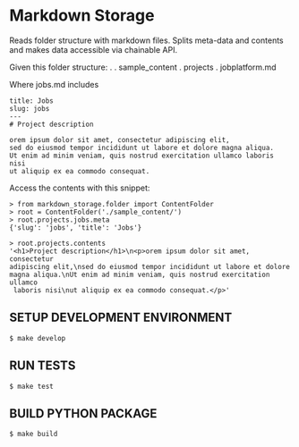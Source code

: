 # Markdown Storage

Reads folder structure with markdown files.
Splits meta-data and contents and makes data accessible via chainable API.

Given this folder structure:
    .
    . sample_content
        . projects
            . jobplatform.md


Where jobs.md includes

    title: Jobs
    slug: jobs
    ---
    # Project description

    orem ipsum dolor sit amet, consectetur adipiscing elit,
    sed do eiusmod tempor incididunt ut labore et dolore magna aliqua.
    Ut enim ad minim veniam, quis nostrud exercitation ullamco laboris nisi
    ut aliquip ex ea commodo consequat.

Access the contents with this snippet:

    > from markdown_storage.folder import ContentFolder
    > root = ContentFolder('./sample_content/')
    > root.projects.jobs.meta
    {'slug': 'jobs', 'title': 'Jobs'}

    > root.projects.contents
    '<h1>Project description</h1>\n<p>orem ipsum dolor sit amet, consectetur
    adipiscing elit,\nsed do eiusmod tempor incididunt ut labore et dolore
    magna aliqua.\nUt enim ad minim veniam, quis nostrud exercitation ullamco
     laboris nisi\nut aliquip ex ea commodo consequat.</p>'


## SETUP DEVELOPMENT ENVIRONMENT

    $ make develop


## RUN TESTS

    $ make test


## BUILD PYTHON PACKAGE

    $ make build